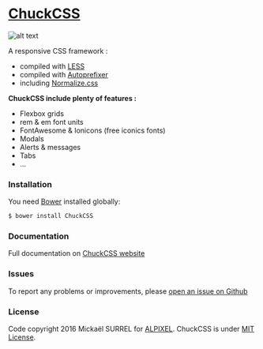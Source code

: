 # [ChuckCSS](http://www.chuckcss.io/)
![alt text][logo]

A responsive CSS framework :
- compiled with [LESS]
- compiled with [Autoprefixer]
- including [Normalize.css]

**ChuckCSS include plenty of features :**
* Flexbox grids
* rem & em font units
* FontAwesome & Ionicons (free iconics fonts)
* Modals
* Alerts & messages
* Tabs
* ...


### Installation
You need [Bower] installed globally:

```sh
$ bower install ChuckCSS
```

### Documentation
Full documentation on [ChuckCSS website]


### Issues
To report any problems or improvements, please [open an issue on Github]


### License
Code copyright 2016 Mickaël SURREL for [ALPIXEL].
ChuckCSS is under [MIT License].


[LESS]: <http://lesscss.org/>
[Autoprefixer]: <https://github.com/postcss/autoprefixer>
[MIT License]: <https://opensource.org/licenses/MIT>
[ChuckCSS website]: <http://www.chuckcss.io/>
[open an issue on Github]: <https://github.com/alpixel/ChuckCSS/issues/new>
[Normalize.css]: <https://necolas.github.io/normalize.css/>
[Bower]: <http://bower.io/search/?q=ChuckCSS>
[ALPIXEL]: <https://github.com/alpixel>
[logo]: http://www.chuckcss.io/img/chuckcss-github-logo.jpg "ChuckCSS framework"
